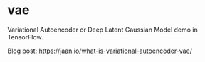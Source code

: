 # vae
Variational Autoencoder or Deep Latent Gaussian Model demo in TensorFlow.

Blog post: https://jaan.io/what-is-variational-autoencoder-vae/
